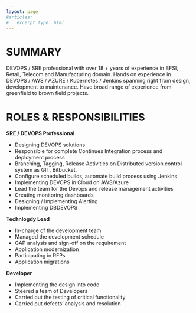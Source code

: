 ```yaml
---
layout: page
#articles:
#   excerpt_type: html
---
```

# SUMMARY
DEVOPS / SRE professional with over 18 + years of experience in BFSI, Retail, Telecom and Manufacturing domain. Hands on experience in DEVOPS / AWS / AZURE / Kubernetes / Jenkins spanning right from design, development to maintenance. Have broad range of experience from greenfield to brown field projects.

# ROLES & RESPONSIBILITIES

**SRE / DEVOPS Professional**
 - Designing DEVOPS solutions. 
 - Responsible for complete Continues Integration process and deployment process
 - Branching, Tagging,  Release Activities on Distributed version control system as GIT, Bitbucket.
 - Configure scheduled builds, automate build process using Jenkins
 - Implementing DEVOPS in Cloud on AWS/Azure
 - Lead the team for the Devops and release management activities
 - Creating monitoring dashboards
 - Designing / Implementing Alerting
 - Implementing DBDEVOPS

**Technlogdy Lead**
- In-charge of the development team  
- Managed the development schedule 
- GAP analysis and sign-off on the requirement  
- Application modernization   
- Participating in RFPs 
- Application migrations

**Developer**
- Implementing the design into code
- Steered a team of Developers
- Carried out the testing of critical functionality
- Carried out defects’ analysis and resolution